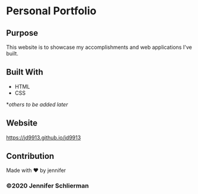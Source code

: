 ﻿# Personal Portfolio

## Purpose
This website is to showcase my accomplishments and web applications I've built.

## Built With
* HTML
* CSS

**others to be added later*

## Website
https://jd9913.github.io/jd9913



## Contribution
Made with ❤️ by jennifer

### ©️2020 Jennifer Schlierman 
